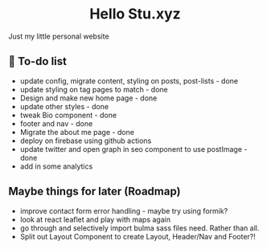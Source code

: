 <h1 align="center">
  Hello Stu.xyz
</h1>
<p>Just my little personal website</p>

## 🚀 To-do list

- update config, migrate content, styling on posts, post-lists - done
- update styling on tag pages to match - done
- Design and make new home page - done
- update other styles - done
- tweak Bio component - done
- footer and nav - done
- Migrate the about me page - done
- deploy on firebase using github actions
- update twitter and open graph in seo component to use postImage - done
- add in some analytics

## Maybe things for later (Roadmap)

- improve contact form error handling - maybe try using formik?
- look at react leaflet and play with maps again
- go through and selectively import bulma sass files need. Rather than all.
- Split out Layout Component to create Layout, Header/Nav and Footer?!
